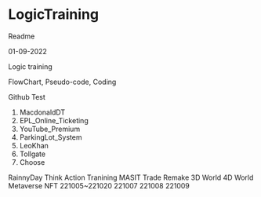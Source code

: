 # LogicTraining

Readme

01-09-2022

Logic training

FlowChart, Pseudo-code, Coding


Github Test

1. MacdonaldDT
2. EPL_Online_Ticketing
3. YouTube_Premium
4. ParkingLot_System
5. LeoKhan
6. Tollgate
7. Choose

RainnyDay
Think
Action
Tranining
MASIT
Trade Remake
3D World
4D World
Metaverse
NFT
221005~221020
221007
221008
221009